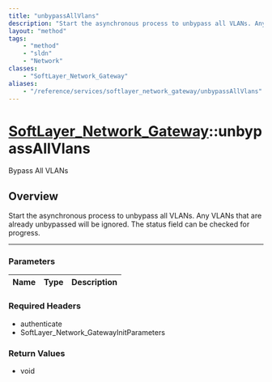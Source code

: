 ```yaml
---
title: "unbypassAllVlans"
description: "Start the asynchronous process to unbypass all VLANs. Any VLANs that are already unbypassed will be ignored. The status... "
layout: "method"
tags:
    - "method"
    - "sldn"
    - "Network"
classes:
    - "SoftLayer_Network_Gateway"
aliases:
    - "/reference/services/softlayer_network_gateway/unbypassAllVlans"
---
```

# [SoftLayer_Network_Gateway](/reference/services/SoftLayer_Network_Gateway)::unbypassAllVlans

Bypass All VLANs


## Overview 
Start the asynchronous process to unbypass all VLANs. Any VLANs that are already unbypassed will be ignored. The status field can be checked for progress. 

-----

### Parameters 
|Name | Type | Description |
| --- | --- | --- |


### Required Headers
* authenticate
* SoftLayer_Network_GatewayInitParameters


### Return Values
* void




